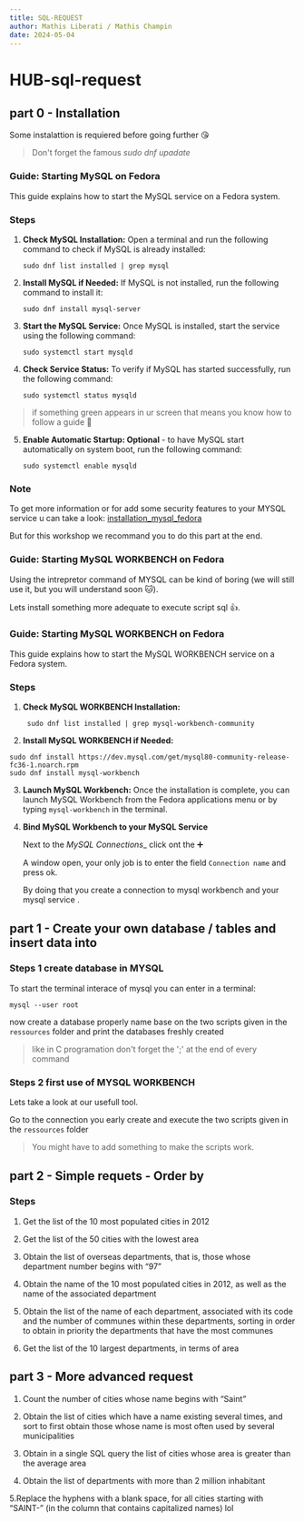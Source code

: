 ```yaml
---
title: SQL-REQUEST
author: Mathis Liberati / Mathis Champin
date: 2024-05-04
---
```


# HUB-sql-request

## part 0 - Installation


Some instalattion is requiered before going further :kissing_heart:
> Don't forget the famous _sudo dnf upadate_

### Guide: Starting MySQL on Fedora
This guide explains how to start the MySQL service on a Fedora system.

 
### Steps

1. **Check MySQL Installation:** Open a terminal and run the following command to check if MySQL is already installed: 
    ``` 
    sudo dnf list installed | grep mysql
    ```

2. **Install MySQL if Needed:** If MySQL is not installed, run the following command to install it:
    ```
    sudo dnf install mysql-server
    ```

3. **Start the MySQL Service:** Once MySQL is installed, start the service using the following command:
    ```
    sudo systemctl start mysqld
    ```

4. **Check Service Status:** To verify if MySQL has started successfully, run the following command:
    ```
    sudo systemctl status mysqld
    ```
> if something green appears in ur screen that means you know how to follow a guide :clap:

5. **Enable Automatic Startup: Optional** - to have MySQL start automatically on system boot, run the following command:
    ```
    sudo systemctl enable mysqld
    ```

### Note
To get more information or for add some security features to your MYSQL service u can take a look:
[installation_mysql_fedora](https://doc.fedora-fr.org/wiki/Installation_et_configuration_de_MySQL)

But for this workshop we recommand you to do this part at the end.

### Guide: Starting MySQL WORKBENCH on Fedora
Using the intrepretor command of MYSQL can be kind of boring (we will still use it, but you will understand soon :cat:).

Lets install something more adequate to execute script sql :+1:.

### Guide: Starting MySQL WORKBENCH on Fedora
This guide explains how to start the MySQL WORKBENCH service on a Fedora system.

### Steps

1. **Check MySQL WORKBENCH Installation:**
   ```
    sudo dnf list installed | grep mysql-workbench-community
   ```
2. **Install MySQL WORKBENCH if Needed:**
  ```
  sudo dnf install https://dev.mysql.com/get/mysql80-community-release-fc36-1.noarch.rpm
  sudo dnf install mysql-workbench
  ```
3. **Launch MySQL Workbench:** Once the installation is complete, you can launch MySQL Workbench from the Fedora applications menu or by typing `mysql-workbench` in the terminal.

4. **Bind MySQL Workbench to your MySQL Service**

   Next to the _MySQL Connections__ click ont the :heavy_plus_sign:

   A window open, your only job is to enter the field `Connection name` and press ok.
   
   By doing that you create a connection to mysql workbench and your mysql service .
    
## part 1 - Create your own database / tables and insert data into

### Steps 1 create database in MYSQL

To start the terminal interace of mysql you can enter in a terminal:
```
mysql --user root
```
now create a database properly name base on the two scripts given in the `ressources` folder and print the databases freshly created
> like in C programation don't forget the ';' at the end of every command

### Steps 2 first use of  MYSQL WORKBENCH

Lets take a look at our usefull tool.

Go to the connection you early create and execute the two scripts given in the `ressources` folder

> You might have to add something to make the scripts work.

## part 2 - Simple requets - Order by

### Steps

1. Get the list of the 10 most populated cities in 2012

2. Get the list of the 50 cities with the lowest area

3. Obtain the list of overseas departments, that is, those whose department number begins with “97”

4. Obtain the name of the 10 most populated cities in 2012, as well as the name of the associated department

5. Obtain the list of the name of each department, associated with its code and the number of communes within these departments, sorting in order to obtain in priority the departments that have the most communes

6. Get the list of the 10 largest departments, in terms of area

## part 3 - More advanced request

1. Count the number of cities whose name begins with “Saint”

2. Obtain the list of cities which have a name existing several times, and sort to first obtain those whose name is most often used by several municipalities

3. Obtain in a single SQL query the list of cities whose area is greater than the average area

4. Obtain the list of departments with more than 2 million inhabitant

5.Replace the hyphens with a blank space, for all cities starting with “SAINT-” (in the column that contains capitalized names)  lol
